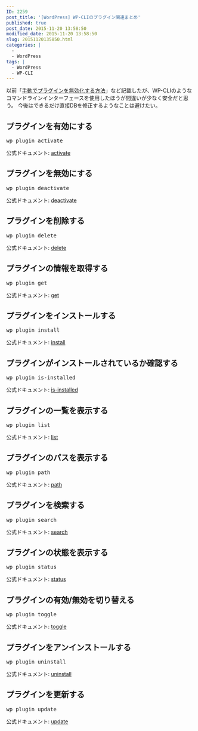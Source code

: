 ```yaml
---
ID: 2259
post_title: '[WordPress] WP-CLIのプラグイン関連まとめ'
published: true
post_date: 2015-11-20 13:58:50
modified_date: 2015-11-20 13:58:50
slug: 20151120135850.html
categories: |
  -
  - WordPress
tags: |
  - WordPress
  - WP-CLI
---
```

以前「<a href="https://b.0218.jp/20120924105502.html">手動でプラグインを無効化する方法</a>」など記載したが、WP-CLIのようなコマンドラインインターフェースを使用したほうが間違いが少なく安全だと思う。
今後はできるだけ直接DBを修正するようなことは避けたい。
<!--more-->
<h2>プラグインを有効にする</h2>
<pre class="cmd">wp plugin activate</pre>
公式ドキュメント: <a href="http://wp-cli.org/commands/plugin/activate/">activate</a>
<h2>プラグインを無効にする</h2>
<pre class="cmd">wp plugin deactivate</pre>
公式ドキュメント: <a href="http://wp-cli.org/commands/plugin/deactivate/">deactivate</a>
<h2>プラグインを削除する</h2>
<pre class="cmd">wp plugin delete</pre>
公式ドキュメント: <a href="http://wp-cli.org/commands/plugin/delete/">delete</a>
<h2>プラグインの情報を取得する</h2>
<pre class="cmd">wp plugin get</pre>
公式ドキュメント: <a href="http://wp-cli.org/commands/plugin/get/">get</a>
<h2>プラグインをインストールする</h2>
<pre class="cmd">wp plugin install</pre>
公式ドキュメント: <a href="http://wp-cli.org/commands/plugin/install/">install</a>
<h2>プラグインがインストールされているか確認する</h2>
<pre class="cmd">wp plugin is-installed</pre>
公式ドキュメント: <a href="http://wp-cli.org/commands/plugin/is-installed/">is-installed</a>
<h2>プラグインの一覧を表示する</h2>
<pre class="cmd">wp plugin list</pre>
公式ドキュメント: <a href="http://wp-cli.org/commands/plugin/list/">list</a>
<h2>プラグインのパスを表示する</h2>
<pre class="cmd">wp plugin path</pre>
公式ドキュメント: <a href="http://wp-cli.org/commands/plugin/path/">path</a>
<h2>プラグインを検索する</h2>
<pre class="cmd">wp plugin search</pre>
公式ドキュメント: <a href="http://wp-cli.org/commands/plugin/search/">search</a>
<h2>プラグインの状態を表示する</h2>
<pre class="cmd">wp plugin status</pre>
公式ドキュメント: <a href="http://wp-cli.org/commands/plugin/status/">status</a>
<h2>プラグインの有効/無効を切り替える</h2>
<pre class="cmd">wp plugin toggle</pre>
公式ドキュメント: <a href="http://wp-cli.org/commands/plugin/toggle/">toggle</a>
<h2>プラグインをアンインストールする</h2>
<pre class="cmd">wp plugin uninstall</pre>
公式ドキュメント: <a href="http://wp-cli.org/commands/plugin/uninstall/">uninstall</a>
<h2>プラグインを更新する</h2>
<pre class="cmd">wp plugin update</pre>
公式ドキュメント: <a href="http://wp-cli.org/commands/plugin/update/">update</a>
